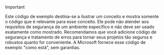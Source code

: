 > [!IMPORTANT]
>  Este código de exemplo destina-se a ilustrar um conceito e mostra somente o código que é relevante para esse conceito. Ele pode não atender aos requisitos de segurança de um ambiente específico e não deve ser usado exatamente como mostrado. Recomendamos que você adicione código de segurança e tratamento de erros para tornar seus projetos tão seguros e robustos quanto for conveniente. A Microsoft fornece esse código de exemplo "como está", sem garantias.